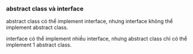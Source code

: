 ### abstract class và interface

abstract class có thể implement interface, nhưng interface không thể implement abstract class.

interface có thể implement nhiều interface, nhưng abstract class chỉ có thể implement 1 abstract class.